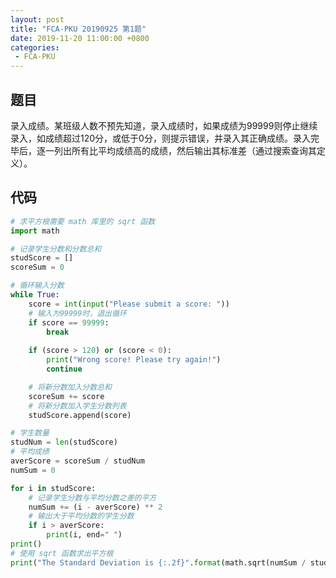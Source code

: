```yaml
---
layout: post
title: "FCA-PKU 20190925 第1题"
date: 2019-11-20 11:00:00 +0800
categories: 
 - FCA-PKU
---
```


## 题目

录入成绩。某班级人数不预先知道，录入成绩时，如果成绩为99999则停止继续录入，如成绩超过120分，或低于0分，则提示错误，并录入其正确成绩。录入完毕后，逐一列出所有比平均成绩高的成绩，然后输出其标准差（通过搜索查询其定义）。

<!-- more -->

## 代码

```python
# 求平方根需要 math 库里的 sqrt 函数
import math

# 记录学生分数和分数总和
studScore = []
scoreSum = 0

# 循环输入分数
while True:
    score = int(input("Please submit a score: "))
    # 输入为99999时，退出循环
    if score == 99999:
        break
    
    if (score > 120) or (score < 0):
        print("Wrong score! Please try again!")
        continue

    # 将新分数加入分数总和
    scoreSum += score
    # 将新分数加入学生分数列表
    studScore.append(score)

# 学生数量
studNum = len(studScore)
# 平均成绩
averScore = scoreSum / studNum
numSum = 0

for i in studScore:
    # 记录学生分数与平均分数之差的平方
    numSum += (i - averScore) ** 2
    # 输出大于平均分数的学生分数
    if i > averScore:
        print(i, end=" ")
print()
# 使用 sqrt 函数求出平方根
print("The Standard Deviation is {:.2f}".format(math.sqrt(numSum / studNum)))
```